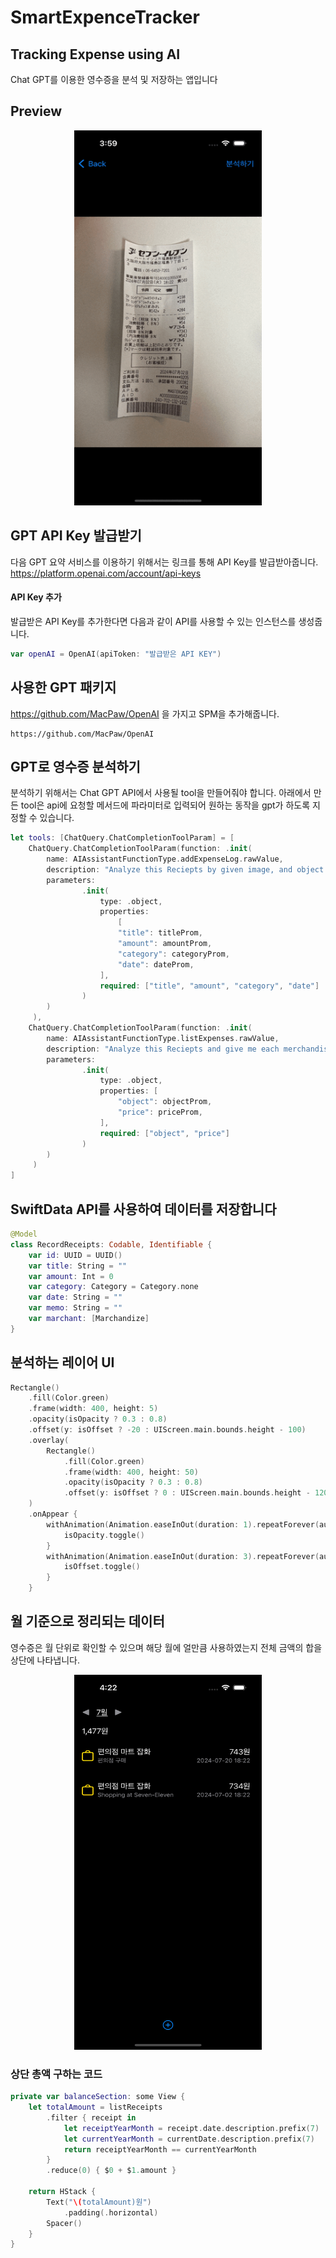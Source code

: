 # SmartExpenceTracker
## Tracking Expense using AI
Chat GPT를 이용한 영수증을 분석 및 저장하는 앱입니다

## Preview
<div align="center">
  <img src="ImageAsset/AnalyzedView.gif" width="300" height="600"/>
</div>

## GPT API Key 발급받기
다음 GPT 요약 서비스를 이용하기 위해서는 링크를 통해 API Key를 발급받아줍니다. https://platform.openai.com/account/api-keys

#### API Key 추가
발급받은 API Key를 추가한다면 다음과 같이 API를 사용할 수 있는 인스턴스를 생성줍니다.

```swift
var openAI = OpenAI(apiToken: "발급받은 API KEY")
```


## 사용한 GPT 패키지
https://github.com/MacPaw/OpenAI 을 가지고 SPM을 추가해줍니다.
```
https://github.com/MacPaw/OpenAI
```

## GPT로 영수증 분석하기

분석하기 위해서는 Chat GPT API에서 사용될 tool을 만들어줘야 합니다.
아래에서 만든 tool은 api에 요청할 메서드에 파라미터로 입력되어 원하는 동작을 gpt가 하도록 지정할 수 있습니다.
```swift
let tools: [ChatQuery.ChatCompletionToolParam] = [
    ChatQuery.ChatCompletionToolParam(function: .init(
        name: AIAssistantFunctionType.addExpenseLog.rawValue,
        description: "Analyze this Reciepts by given image, and object and prices have to be value of marchant",
        parameters:
                .init(
                    type: .object,
                    properties:
                        [
                        "title": titleProm,
                        "amount": amountProm,
                        "category": categoryProm,
                        "date": dateProm,
                    ],
                    required: ["title", "amount", "category", "date"]
                )
        )
     ),
    ChatQuery.ChatCompletionToolParam(function: .init(
        name: AIAssistantFunctionType.listExpenses.rawValue,
        description: "Analyze this Reciepts and give me each merchandise info by given image",
        parameters:
                .init(
                    type: .object,
                    properties: [
                        "object": objectProm,
                        "price": priceProm,
                    ],
                    required: ["object", "price"]
                )
        )
     )
]
```

## SwiftData API를 사용하여 데이터를 저장합니다

```swift
@Model
class RecordReceipts: Codable, Identifiable {
    var id: UUID = UUID()
    var title: String = ""
    var amount: Int = 0
    var category: Category = Category.none
    var date: String = ""
    var memo: String = ""
    var marchant: [Marchandize]
}
```


## 분석하는 레이어 UI
```swift
Rectangle()
    .fill(Color.green)
    .frame(width: 400, height: 5)
    .opacity(isOpacity ? 0.3 : 0.8)
    .offset(y: isOffset ? -20 : UIScreen.main.bounds.height - 100)
    .overlay(
        Rectangle()
            .fill(Color.green)
            .frame(width: 400, height: 50)
            .opacity(isOpacity ? 0.3 : 0.8)
            .offset(y: isOffset ? 0 : UIScreen.main.bounds.height - 120)
    )
    .onAppear {
        withAnimation(Animation.easeInOut(duration: 1).repeatForever(autoreverses: true)) {
            isOpacity.toggle()
        }
        withAnimation(Animation.easeInOut(duration: 3).repeatForever(autoreverses: true)) {
            isOffset.toggle()
        }
    }
```

## 월 기준으로 정리되는 데이터
영수증은 월 단위로 확인할 수 있으며 해당 월에 얼만큼 사용하였는지 전체 금액의 합을 상단에 나타냅니다.

<div align="center">
  <img src="ImageAsset/ReceiptsList.png" width="300" height="600"/>
</div>

### 상단 총액 구하는 코드

```swift
private var balanceSection: some View {
    let totalAmount = listReceipts
        .filter { receipt in
            let receiptYearMonth = receipt.date.description.prefix(7)
            let currentYearMonth = currentDate.description.prefix(7)
            return receiptYearMonth == currentYearMonth
        }
        .reduce(0) { $0 + $1.amount }
    
    return HStack {
        Text("\(totalAmount)원")
            .padding(.horizontal)
        Spacer()
    }
}
```
